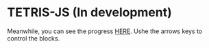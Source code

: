 # TETRIS-JS (In development)
 Meanwhile, you can see the progress [HERE](https://mlacosta.github.io/TETRIS-JS/index.html). Ushe the arrows keys to control the blocks.
